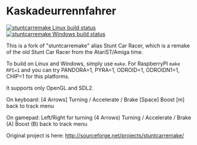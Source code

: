 # Kaskadeurrennfahrer

[![stuntcarremake Linux build status](https://travis-ci.org/ptitSeb/stuntcarremake.svg?branch=master)](https://travis-ci.org/ptitSeb/stuntcarremake "stuntcarremake Linux build status") [![stuntcarremake Windows build status](https://ci.appveyor.com/api/projects/status/3b9bd69a4vsy0eu6/branch/master?svg=true)](https://ci.appveyor.com/project/ptitSeb/stuntcarremake/branch/master "stuntcarremake Windows Build status")

This is a fork of "stuntcarremake" alias Stunt Car Racer, which is a remake of the old Stunt Car Racer from the AtariST/Amiga time.

To build on Linux and Windows, simply use `make`.
For RaspberryPI `make RPI=1`
and you can try PANDORA=1, PYRA=1, ODROID=1, ODROIDN1=1, CHIP=1 for this platforms.

It supports only OpenGL and SDL2.

On keyboard:
 [4 Arrows] Turning / Accelerate / Brake
 [Space]    Boost
 [m]        back to track menu

On gamepad:
 Left/Right for turning
 (4 Arrows) Turning / Accelerate / Brake
 (A)        Boost
 (B)        back to track menu

Original project is here: http://sourceforge.net/projects/stuntcarremake/
